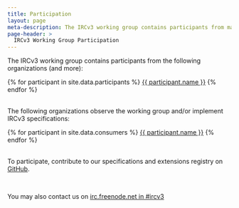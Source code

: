 ```yaml
---
title: Participation
layout: page
meta-description: The IRCv3 working group contains participants from many organizations involved with IRC software development.
page-header: >
  IRCv3 Working Group Participation
---
```

The IRCv3 working group contains participants from the following organizations (and more):

<div class="flexy-list">
{% for participant in site.data.participants %}
<a class="participant" href="{{ participant.url }}">{{ participant.name }}</a>
{% endfor %}
</div>

<br/>

The following organizations observe the working group and/or implement IRCv3 specifications:

<div class="flexy-list">
{% for participant in site.data.consumers %}
<a class="participant" href="{{ participant.url }}">{{ participant.name }}</a>
{% endfor %}
</div>

<br/>

To participate, contribute to our specifications and extensions registry on [GitHub](http://github.com/ircv3/ircv3-specifications).

<br/>

You may also contact us on [irc.freenode.net in #ircv3](irc://irc.freenode.net/ircv3)
